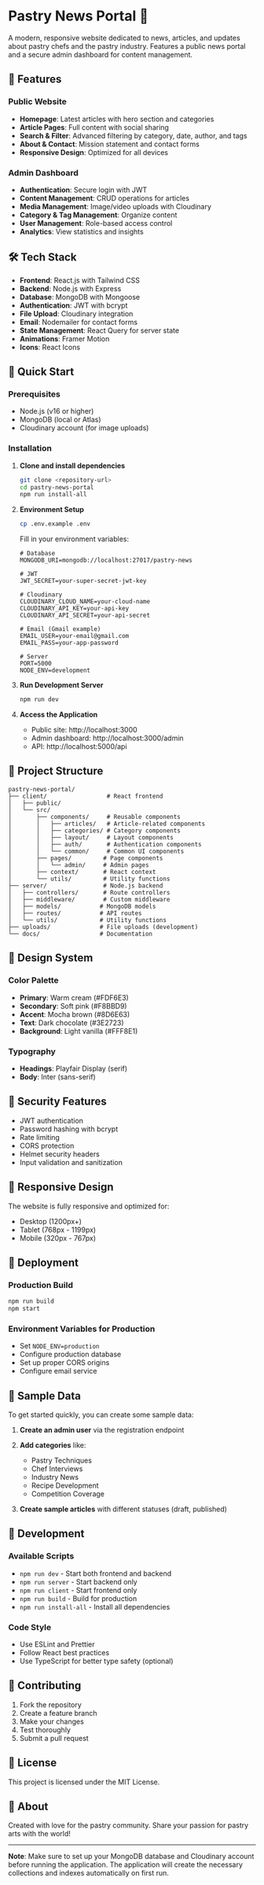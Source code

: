 # Pastry News Portal 🍰

A modern, responsive website dedicated to news, articles, and updates about pastry chefs and the pastry industry. Features a public news portal and a secure admin dashboard for content management.

## 🌟 Features

### Public Website
- **Homepage**: Latest articles with hero section and categories
- **Article Pages**: Full content with social sharing
- **Search & Filter**: Advanced filtering by category, date, author, and tags
- **About & Contact**: Mission statement and contact forms
- **Responsive Design**: Optimized for all devices

### Admin Dashboard
- **Authentication**: Secure login with JWT
- **Content Management**: CRUD operations for articles
- **Media Management**: Image/video uploads with Cloudinary
- **Category & Tag Management**: Organize content
- **User Management**: Role-based access control
- **Analytics**: View statistics and insights

## 🛠 Tech Stack

- **Frontend**: React.js with Tailwind CSS
- **Backend**: Node.js with Express
- **Database**: MongoDB with Mongoose
- **Authentication**: JWT with bcrypt
- **File Upload**: Cloudinary integration
- **Email**: Nodemailer for contact forms
- **State Management**: React Query for server state
- **Animations**: Framer Motion
- **Icons**: React Icons

## 🚀 Quick Start

### Prerequisites
- Node.js (v16 or higher)
- MongoDB (local or Atlas)
- Cloudinary account (for image uploads)

### Installation

1. **Clone and install dependencies**
   ```bash
   git clone <repository-url>
   cd pastry-news-portal
   npm run install-all
   ```

2. **Environment Setup**
   ```bash
   cp .env.example .env
   ```
   Fill in your environment variables:
   ```env
   # Database
   MONGODB_URI=mongodb://localhost:27017/pastry-news
   
   # JWT
   JWT_SECRET=your-super-secret-jwt-key
   
   # Cloudinary
   CLOUDINARY_CLOUD_NAME=your-cloud-name
   CLOUDINARY_API_KEY=your-api-key
   CLOUDINARY_API_SECRET=your-api-secret
   
   # Email (Gmail example)
   EMAIL_USER=your-email@gmail.com
   EMAIL_PASS=your-app-password
   
   # Server
   PORT=5000
   NODE_ENV=development
   ```

3. **Run Development Server**
   ```bash
   npm run dev
   ```

4. **Access the Application**
   - Public site: http://localhost:3000
   - Admin dashboard: http://localhost:3000/admin
   - API: http://localhost:5000/api

## 📁 Project Structure

```
pastry-news-portal/
├── client/                 # React frontend
│   ├── public/
│   └── src/
│       ├── components/     # Reusable components
│       │   ├── articles/   # Article-related components
│       │   ├── categories/ # Category components
│       │   ├── layout/     # Layout components
│       │   ├── auth/       # Authentication components
│       │   └── common/     # Common UI components
│       ├── pages/         # Page components
│       │   └── admin/     # Admin pages
│       ├── context/       # React context
│       └── utils/         # Utility functions
├── server/                # Node.js backend
│   ├── controllers/       # Route controllers
│   ├── middleware/        # Custom middleware
│   ├── models/           # MongoDB models
│   ├── routes/           # API routes
│   └── utils/            # Utility functions
├── uploads/              # File uploads (development)
└── docs/                 # Documentation
```

## 🎨 Design System

### Color Palette
- **Primary**: Warm cream (#FDF6E3)
- **Secondary**: Soft pink (#F8BBD9)
- **Accent**: Mocha brown (#8D6E63)
- **Text**: Dark chocolate (#3E2723)
- **Background**: Light vanilla (#FFF8E1)

### Typography
- **Headings**: Playfair Display (serif)
- **Body**: Inter (sans-serif)

## 🔐 Security Features

- JWT authentication
- Password hashing with bcrypt
- Rate limiting
- CORS protection
- Helmet security headers
- Input validation and sanitization

## 📱 Responsive Design

The website is fully responsive and optimized for:
- Desktop (1200px+)
- Tablet (768px - 1199px)
- Mobile (320px - 767px)

## 🚀 Deployment

### Production Build
```bash
npm run build
npm start
```

### Environment Variables for Production
- Set `NODE_ENV=production`
- Configure production database
- Set up proper CORS origins
- Configure email service

## 🍰 Sample Data

To get started quickly, you can create some sample data:

1. **Create an admin user** via the registration endpoint
2. **Add categories** like:
   - Pastry Techniques
   - Chef Interviews
   - Industry News
   - Recipe Development
   - Competition Coverage

3. **Create sample articles** with different statuses (draft, published)

## 🔧 Development

### Available Scripts
- `npm run dev` - Start both frontend and backend
- `npm run server` - Start backend only
- `npm run client` - Start frontend only
- `npm run build` - Build for production
- `npm run install-all` - Install all dependencies

### Code Style
- Use ESLint and Prettier
- Follow React best practices
- Use TypeScript for better type safety (optional)

## 🤝 Contributing

1. Fork the repository
2. Create a feature branch
3. Make your changes
4. Test thoroughly
5. Submit a pull request

## 📄 License

This project is licensed under the MIT License.

## 🍰 About

Created with love for the pastry community. Share your passion for pastry arts with the world!

---

**Note**: Make sure to set up your MongoDB database and Cloudinary account before running the application. The application will create the necessary collections and indexes automatically on first run. 